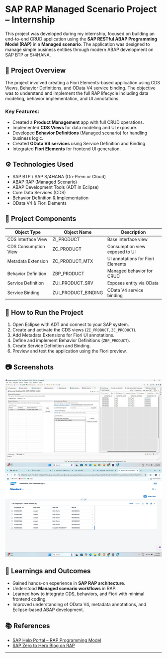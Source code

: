 # SAP RAP Managed Scenario Project – Internship

This project was developed during my internship, focused on building an end-to-end CRUD application using the **SAP RESTful ABAP Programming Model (RAP)** in a **Managed scenario**. The application was designed to manage simple business entities through modern ABAP development on SAP BTP or S/4HANA.

## 📌 Project Overview

The project involved creating a Fiori Elements-based application using CDS Views, Behavior Definitions, and OData V4 service binding. The objective was to understand and implement the full RAP lifecycle including data modeling, behavior implementation, and UI annotations.

### Key Features:
- Created a **Product Management** app with full CRUD operations.
- Implemented **CDS Views** for data modeling and UI exposure.
- Developed **Behavior Definitions** (Managed scenario) for handling business logic.
- Created **OData V4 services** using Service Definition and Binding.
- Integrated **Fiori Elements** for frontend UI generation.

## ⚙️ Technologies Used

- SAP BTP / SAP S/4HANA (On-Prem or Cloud)
- ABAP RAP (Managed Scenario)
- ABAP Development Tools (ADT in Eclipse)
- Core Data Services (CDS)
- Behavior Definition & Implementation
- OData V4 & Fiori Elements

## 📁 Project Components

| Object Type         | Object Name          | Description                            |
|---------------------|----------------------|----------------------------------------|
| CDS Interface View  | ZI_PRODUCT           | Base interface view                    |
| CDS Consumption View| ZC_PRODUCT           | Consumption view exposed to UI         |
| Metadata Extension  | ZC_PRODUCT_MTX       | UI annotations for Fiori Elements      |
| Behavior Definition | ZBP_PRODUCT          | Managed behavior for CRUD              |
| Service Definition  | ZUI_PRODUCT_SRV      | Exposes entity via OData               |
| Service Binding     | ZUI_PRODUCT_BINDING  | OData V4 service binding               |

## 🚀 How to Run the Project

1. Open Eclipse with ADT and connect to your SAP system.
2. Create and activate the CDS views (`ZI_PRODUCT`, `ZC_PRODUCT`).
3. Add Metadata Extensions for Fiori UI annotations.
4. Define and implement Behavior Definitions (`ZBP_PRODUCT`).
5. Create Service Definition and Binding.
6. Preview and test the application using the Fiori preview.

## 📷 Screenshots

![image Alt](https://github.com/abhirupmohapatra/SAP_RAP_project/blob/master/WhatsApp%20Image%202025-04-11%20at%2011.48.30_2437f285.jpg?raw=true)
![image Alt](https://github.com/abhirupmohapatra/SAP_RAP_project/blob/master/WhatsApp%20Image%202025-04-11%20at%2011.48.30_378138a9.jpg?raw=true)
## 🧠 Learnings and Outcomes

- Gained hands-on experience in **SAP RAP architecture**.
- Understood **Managed scenario workflows** in RAP.
- Learned how to integrate CDS, behaviors, and Fiori with minimal frontend coding.
- Improved understanding of OData V4, metadata annotations, and Eclipse-based ABAP development.

## 📚 References

- [SAP Help Portal – RAP Programming Model](https://help.sap.com)
- [SAP Zero to Hero Blog on RAP](https://sapzero2hero.com/2022/11/29/sap-rap-managed-scenario-simple-example/)

---

